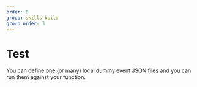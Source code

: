 ```yaml
---
order: 6
group: skills-build
group_order: 3
---
```


# Test

You can define one (or many) local dummy event JSON files and you can run them against your function.
